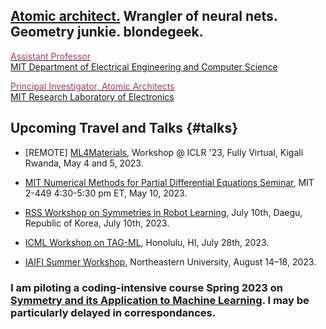 ## [Atomic architect.](https://cs.lbl.gov/news-media/news/2018/tess-smidt-atomic-architect-and-2018-luis-alvarez-fellow/) Wrangler of neural nets. Geometry junkie. blondegeek.


<a href="https://www.eecs.mit.edu/people/faculty/tess-smidt"><font color="A83869">Assistant Professor</font></a>
<br>
<a href="https://www.eecs.mit.edu/">MIT Department of Electrical Engineering and Computer Science</a>

<a href="http://atomicarchitects.com/"><font color="A83869">Principal Investigator, Atomic Architects</font></a>
<br>
<a href="https://www.rle.mit.edu/">MIT Research Laboratory of Electronics</a>

<!-- ## Upcoming <s>Travel and</s> (Remote) Talks {#talks} -->
<!-- * ... -->

## Upcoming Travel and Talks {#talks}

* [REMOTE] [ML4Materials](https://www.ml4materials.com/), Workshop @ ICLR '23, Fully Virtual, Kigali Rwanda, May 4 and 5, 2023.

* [MIT Numerical Methods for Partial Differential Equations Seminar](https://math.mit.edu/nmpde/), MIT 2-449 4:30-5:30 pm ET, May 10, 2023.

* [RSS Workshop on Symmetries in Robot Learning](https://sites.google.com/view/rss23-sym), July 10th, Daegu, Republic of Korea, July 10th, 2023.

* [ICML Workshop on TAG-ML](https://www.tagds.com/events/conference-workshops/tag-ml23), Honolulu, HI, July 28th, 2023.

* [IAIFI Summer Workshop](https://iaifi.org/summer-workshop), Northeastern University, August 14–18, 2023.

### I am piloting a coding-intensive course Spring 2023 on [Symmetry and its Application to Machine Learning](http://symm4ml.mit.edu/). I may be particularly delayed in correspondances.
